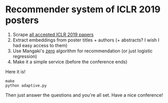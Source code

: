 # Recommender system of ICLR 2019 posters

1. Scrape [all accepted ICLR 2019 papers](https://www.iclr.cc/Conferences/2019/Schedule?type=Poster)
1. Extract embeddings from poster titles + authors (+ abstracts? I wish I had easy access to them)
1. Use Mangaki's [zero](https://github.com/mangaki/zero) algorithm for recommendation (or just logistic regression)
1. Make it a simple service (before the conference ends)

Here it is!

    make
    python adaptive.py

Then just answer the questions and you're all set. Have a nice conference!
